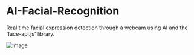 # AI-Facial-Recognition
Real time facial expression detection through a webcam using AI and the 'face-api.js' library.

![image](https://github.com/ronitmartin/AI-Face-Detection/assets/116813248/08e1e5d7-7ad4-44d4-95d4-8eccc71814b9)
